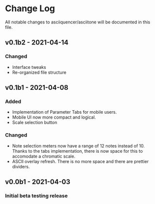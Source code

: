 # Change Log

All notable changes to asciiquencer/asciitone will be documented in this file.

## v0.1b2 - 2021-04-14

### Changed

-   Interface tweaks
-   Re-organized file structure

## v0.1b1 - 2021-04-08

### Added

-   Implementation of Parameter Tabs for mobile users.
-   Mobile UI now more compact and logical.
-   Scale selection button

### Changed

-   Note selection meters now have a range of 12 notes instead of 10. Thanks to the tabs implementation, there is now space for this to accomodate a chromatic scale.
-   ASCII overlay refresh. There is no more space and there are prettier dividers.

## v0.0b1 - 2021-04-03

### Initial beta testing release
